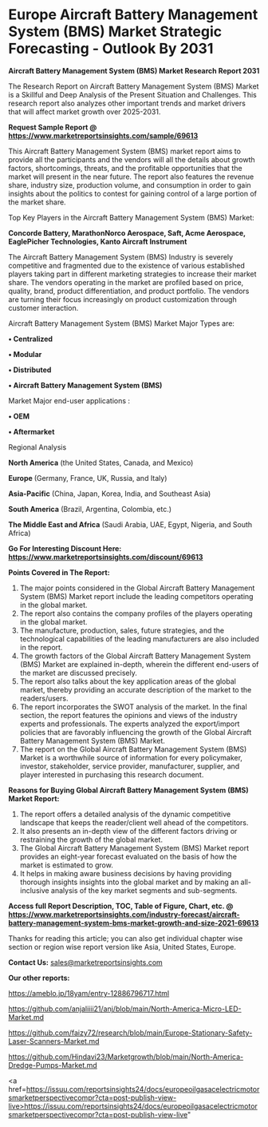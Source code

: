 # Europe Aircraft Battery Management System (BMS) Market Strategic Forecasting - Outlook By 2031

<strong>Aircraft Battery Management System (BMS) Market Research Report 2031</strong>

The Research Report on Aircraft Battery Management System (BMS) Market is a Skillful and Deep Analysis of the Present Situation and Challenges. This research report also analyzes other important trends and market drivers that will affect market growth over 2025-2031.

<strong>Request Sample Report @ <a href=https://www.marketreportsinsights.com/sample/69613>https://www.marketreportsinsights.com/sample/69613</a></strong>

This Aircraft Battery Management System (BMS) market report aims to provide all the participants and the vendors will all the details about growth factors, shortcomings, threats, and the profitable opportunities that the market will present in the near future. The report also features the revenue share, industry size, production volume, and consumption in order to gain insights about the politics to contest for gaining control of a large portion of the market share.

Top Key Players in the Aircraft Battery Management System (BMS) Market:

<strong>Concorde Battery, MarathonNorco Aerospace, Saft, Acme Aerospace, EaglePicher Technologies, Kanto Aircraft Instrument</strong>

The Aircraft Battery Management System (BMS) Industry is severely competitive and fragmented due to the existence of various established players taking part in different marketing strategies to increase their market share. The vendors operating in the market are profiled based on price, quality, brand, product differentiation, and product portfolio. The vendors are turning their focus increasingly on product customization through customer interaction.

Aircraft Battery Management System (BMS) Market Major Types are:

<strong>• Centralized

• Modular

• Distributed

• Aircraft Battery Management System (BMS)</strong>

Market Major end-user applications :

<strong>• OEM

• Aftermarket</strong>

Regional Analysis

</u><strong><b>North America</b></strong> (the United States, Canada, and Mexico)

<strong><b>Europe </b></strong>(Germany, France, UK, Russia, and Italy)

<strong><b>Asia-Pacific</b></strong> (China, Japan, Korea, India, and Southeast Asia)

<strong><b>South America</b></strong> (Brazil, Argentina, Colombia, etc.)

<strong><b>The Middle East and Africa</b></strong> (Saudi Arabia, UAE, Egypt, Nigeria, and South Africa)

<strong>Go For Interesting Discount Here: <a href=https://www.marketreportsinsights.com/discount/69613>https://www.marketreportsinsights.com/discount/69613</a></strong>

<strong>Points Covered in The Report:</strong>
<ol>
  <li>The major points considered in the Global Aircraft Battery Management System (BMS) Market report include the leading competitors operating in the global market.</li>
  <li>The report also contains the company profiles of the players operating in the global market.</li>
  <li>The manufacture, production, sales, future strategies, and the technological capabilities of the leading manufacturers are also included in the report.</li>
  <li>The growth factors of the Global Aircraft Battery Management System (BMS) Market are explained in-depth, wherein the different end-users of the market are discussed precisely.</li>
  <li>The report also talks about the key application areas of the global market, thereby providing an accurate description of the market to the readers/users.</li>
  <li>The report incorporates the SWOT analysis of the market. In the final section, the report features the opinions and views of the industry experts and professionals. The experts analyzed the export/import policies that are favorably influencing the growth of the Global Aircraft Battery Management System (BMS) Market.</li>
  <li>The report on the Global Aircraft Battery Management System (BMS) Market is a worthwhile source of information for every policymaker, investor, stakeholder, service provider, manufacturer, supplier, and player interested in purchasing this research document.</li>
</ol>
<strong>Reasons for Buying Global Aircraft Battery Management System (BMS) Market Report:</strong>

<ol>
  <li>The report offers a detailed analysis of the dynamic competitive landscape that keeps the reader/client well ahead of the competitors.</li>
  <li>It also presents an in-depth view of the different factors driving or restraining the growth of the global market.</li>
  <li>The Global Aircraft Battery Management System (BMS) Market report provides an eight-year forecast evaluated on the basis of how the market is estimated to grow.</li>
  <li>It helps in making aware business decisions by having providing thorough insights insights into the global market and by making an all-inclusive analysis of the key market segments and sub-segments.</li>
</ol>
<strong>Access full Report Description, TOC, Table of Figure, Chart, etc. @ <a href=https://www.marketreportsinsights.com/industry-forecast/aircraft-battery-management-system-bms-market-growth-and-size-2021-69613>https://www.marketreportsinsights.com/industry-forecast/aircraft-battery-management-system-bms-market-growth-and-size-2021-69613</a></strong>


Thanks for reading this article; you can also get individual chapter wise section or region wise report version like Asia, United States, Europe.

<strong>Contact Us:</strong>
sales@marketreportsinsights.com

<strong>Our other reports:</strong>

<a href=https://ameblo.jp/18yam/entry-12886796717.html>https://ameblo.jp/18yam/entry-12886796717.html</a>

<a href=https://github.com/anjaliiii21/anj/blob/main/North-America-Micro-LED-Market.md>https://github.com/anjaliiii21/anj/blob/main/North-America-Micro-LED-Market.md</a>

<a href=https://github.com/faizy72/research/blob/main/Europe-Stationary-Safety-Laser-Scanners-Market.md>https://github.com/faizy72/research/blob/main/Europe-Stationary-Safety-Laser-Scanners-Market.md</a>

<a href=https://github.com/Hindavi23/Marketgrowth/blob/main/North-America-Dredge-Pumps-Market.md>https://github.com/Hindavi23/Marketgrowth/blob/main/North-America-Dredge-Pumps-Market.md</a>

<a href=https://issuu.com/reportsinsights24/docs/europeoilgasacelectricmotorsmarketperspectivecompr?cta=post-publish-view-live>https://issuu.com/reportsinsights24/docs/europeoilgasacelectricmotorsmarketperspectivecompr?cta=post-publish-view-live</a>"
